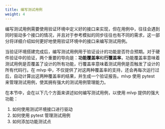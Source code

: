```yaml
---
title: 编写测试用例
weight: 4
---
```


编写测试用例需要使用验证环境中定义好的接口来实现，但在用例中，往往会遇到同时驱动多个接口的情况，并且对于参考模拟的同步往往也有不同的需求，这一部分将详细介绍如何更好地使用验证环境中的接口来编写测试用例。

当验证环境搭建完成后，编写测试用例用于验证设计的功能是否符合预期。对于硬件验证中的验证，两个重要的导向是：**功能覆盖率**和**行覆盖率**，功能覆盖率意味着测试用例是否覆盖了设计的所有功能，行覆盖率意味着测试用例是否触发了设计的所有代码行。在 mlvp 中，不仅提供了对这两种覆盖率的支持，还会再每次运行过后，自动计算出这两种覆盖率的结果，并生成一个验证报告。mlvp 使用 pytest 来管理测试用例，使其拥有强大的测试用例管理能力。

在本节中，会在以下几个方面来讲述如何编写测试用例，以使用 mlvp 提供的强大功能：

1. 如何使用测试环境接口进行驱动
2. 如何使用 pytest 管理测试用例
3. 如何添加功能测试点

